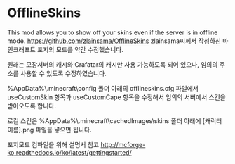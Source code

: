# OfflineSkins
This mod allows you to show off your skins even if the server is in offline mode.
https://github.com/zlainsama/OfflineSkins
zlainsama씨께서 작성하신 마인크래프트 포지의 모드를 약간 수정했습니다.

원래는 모장서버의 캐시와 Crafatar의 캐시만 사용 가능하도록 되어 있으나,
임의의 주소를 사용할 수 있도록 수정하였습니다.

%AppData%\\.minecraft\config 폴더 아래의 offlineskins.cfg 파일에서
useCustomSkin 항목과 useCustomCape 항목을 수정해서 임의의 서버에서 스킨을 받아오도록 합니다.

로컬 스킨은 %AppData%\\.minecraft\cachedImages\skins 폴더 아래에
[캐릭터 이름].png 파일을 넣으면 됩니다.

포지모드 컴파일을 위해 설명서 참고
http://mcforge-ko.readthedocs.io/ko/latest/gettingstarted/
